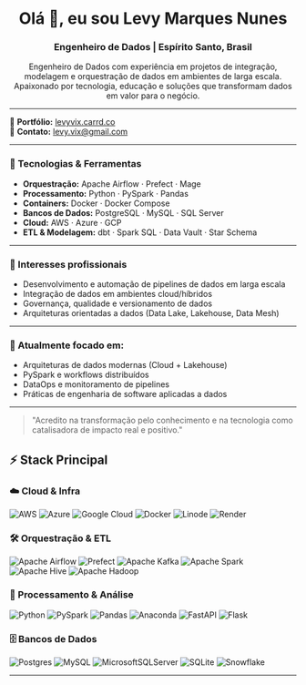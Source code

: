 <h1 align="center">Olá 👋, eu sou Levy Marques Nunes</h1>
<h3 align="center">Engenheiro de Dados | Espírito Santo, Brasil</h3>

<p align="center">
    Engenheiro de Dados com experiência em projetos de integração, modelagem e orquestração de dados em ambientes de larga escala.<br/>
    Apaixonado por tecnologia, educação e soluções que transformam dados em valor para o negócio.
</p>

---

📌 **Portfólio:** [levyvix.carrd.co](https://levyvix.carrd.co)  
📧 **Contato:** <levy.vix@gmail.com>

---

### 🚀 Tecnologias & Ferramentas

- **Orquestração:** Apache Airflow · Prefect · Mage
- **Processamento:** Python · PySpark · Pandas
- **Containers:** Docker · Docker Compose
- **Bancos de Dados:** PostgreSQL · MySQL · SQL Server
- **Cloud:** AWS · Azure · GCP
- **ETL & Modelagem:** dbt · Spark SQL · Data Vault · Star Schema

---

### 💼 Interesses profissionais

- Desenvolvimento e automação de pipelines de dados em larga escala
- Integração de dados em ambientes cloud/híbridos
- Governança, qualidade e versionamento de dados
- Arquiteturas orientadas a dados (Data Lake, Lakehouse, Data Mesh)

---

### 🎯 Atualmente focado em:

- Arquiteturas de dados modernas (Cloud + Lakehouse)
- PySpark e workflows distribuídos
- DataOps e monitoramento de pipelines
- Práticas de engenharia de software aplicadas a dados

---

<blockquote>
    "Acredito na transformação pelo conhecimento e na tecnologia como catalisadora de impacto real e positivo."
</blockquote>

## ⚡ Stack Principal

### ☁️ Cloud & Infra
![AWS](https://img.shields.io/badge/AWS-%23FF9900.svg?style=for-the-badge&logo=amazon-aws&logoColor=white)
![Azure](https://img.shields.io/badge/azure-%230072C6.svg?style=for-the-badge&logo=microsoftazure&logoColor=white)
![Google Cloud](https://img.shields.io/badge/GoogleCloud-%234285F4.svg?style=for-the-badge&logo=google-cloud&logoColor=white)
![Docker](https://img.shields.io/badge/docker-%230db7ed.svg?style=for-the-badge&logo=docker&logoColor=white)
![Linode](https://img.shields.io/badge/linode-00A95C?style=for-the-badge&logo=linode&logoColor=white)
![Render](https://img.shields.io/badge/Render-%46E3B7.svg?style=for-the-badge&logo=render&logoColor=white)

### 🛠️ Orquestração & ETL
![Apache Airflow](https://img.shields.io/badge/Apache%20Airflow-017CEE?style=for-the-badge&logo=Apache%20Airflow&logoColor=white)
![Prefect](https://img.shields.io/badge/Prefect-000000?style=for-the-badge&logo=prefect&logoColor=white)
![Apache Kafka](https://img.shields.io/badge/Apache%20Kafka-000?style=for-the-badge&logo=apachekafka)
![Apache Spark](https://img.shields.io/badge/Apache%20Spark-FDEE21?style=for-the-badge&logo=apachespark&logoColor=black)
![Apache Hive](https://img.shields.io/badge/Apache%20Hive-FDEE21?style=for-the-badge&logo=apachehive&logoColor=black)
![Apache Hadoop](https://img.shields.io/badge/Apache%20Hadoop-66CCFF?style=for-the-badge&logo=apachehadoop&logoColor=black)

### 🧠 Processamento & Análise
![Python](https://img.shields.io/badge/python-%2314354C.svg?style=for-the-badge&logo=python&logoColor=white)
![PySpark](https://img.shields.io/badge/pyspark-%23E34F26.svg?style=for-the-badge&logo=apachespark&logoColor=white)
![Pandas](https://img.shields.io/badge/pandas-%23150458.svg?style=for-the-badge&logo=pandas&logoColor=white)
![Anaconda](https://img.shields.io/badge/Anaconda-%2344A833.svg?style=for-the-badge&logo=anaconda&logoColor=white)
![FastAPI](https://img.shields.io/badge/FastAPI-005571?style=for-the-badge&logo=fastapi)
![Flask](https://img.shields.io/badge/flask-%23000.svg?style=for-the-badge&logo=flask&logoColor=white)

### 🗄️ Bancos de Dados
![Postgres](https://img.shields.io/badge/postgres-%23316192.svg?style=for-the-badge&logo=postgresql&logoColor=white)
![MySQL](https://img.shields.io/badge/mysql-4479A1.svg?style=for-the-badge&logo=mysql&logoColor=white)
![MicrosoftSQLServer](https://img.shields.io/badge/Microsoft%20SQL%20Server-CC2927?style=for-the-badge&logo=microsoft%20sql%20server&logoColor=white)
![SQLite](https://img.shields.io/badge/sqlite-%2307405e.svg?style=for-the-badge&logo=sqlite&logoColor=white)
![Snowflake](https://img.shields.io/badge/snowflake-%2329B5E8.svg?style=for-the-badge&logo=snowflake&logoColor=white)

---
